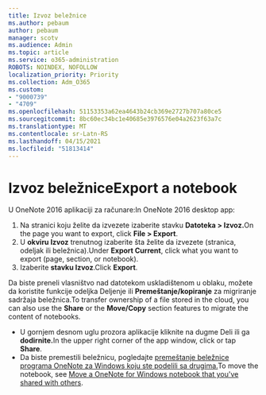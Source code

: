 ```yaml
---
title: Izvoz beležnice
ms.author: pebaum
author: pebaum
manager: scotv
ms.audience: Admin
ms.topic: article
ms.service: o365-administration
ROBOTS: NOINDEX, NOFOLLOW
localization_priority: Priority
ms.collection: Adm_O365
ms.custom:
- "9000739"
- "4709"
ms.openlocfilehash: 51153353a62ea4643b24cb369e2727b707a80ce5
ms.sourcegitcommit: 8bc60ec34bc1e40685e3976576e04a2623f63a7c
ms.translationtype: MT
ms.contentlocale: sr-Latn-RS
ms.lasthandoff: 04/15/2021
ms.locfileid: "51813414"
---
```

# <a name="export-a-notebook"></a><span data-ttu-id="bae72-102">Izvoz beležnice</span><span class="sxs-lookup"><span data-stu-id="bae72-102">Export a notebook</span></span>

<span data-ttu-id="bae72-103">U OneNote 2016 aplikaciji za računare:</span><span class="sxs-lookup"><span data-stu-id="bae72-103">In OneNote 2016 desktop app:</span></span>

1. <span data-ttu-id="bae72-104">Na stranici koju želite da izvezete izaberite stavku **Datoteka > Izvoz.**</span><span class="sxs-lookup"><span data-stu-id="bae72-104">On the page you want to export, click **File > Export**.</span></span>
2. <span data-ttu-id="bae72-105">U **okviru Izvoz** trenutnog izaberite šta želite da izvezete (stranica, odeljak ili beležnica).</span><span class="sxs-lookup"><span data-stu-id="bae72-105">Under **Export Current**, click what you want to export (page, section, or notebook).</span></span>
3. <span data-ttu-id="bae72-106">Izaberite **stavku Izvoz**.</span><span class="sxs-lookup"><span data-stu-id="bae72-106">Click **Export**.</span></span>
 
<span data-ttu-id="bae72-107">Da biste preneli vlasništvo nad datotekom uskladištenom  u oblaku, možete da koristite funkcije odeljka Deljenje ili **Premeštanje/kopiranje** za migriranje sadržaja beležnica.</span><span class="sxs-lookup"><span data-stu-id="bae72-107">To transfer ownership of a file stored in the cloud, you can also use the **Share** or the **Move/Copy** section features to migrate the content of notebooks.</span></span>  

- <span data-ttu-id="bae72-108">U gornjem desnom uglu prozora aplikacije kliknite na dugme Deli ili ga **dodirnite.**</span><span class="sxs-lookup"><span data-stu-id="bae72-108">In the upper right corner of the app window, click or tap **Share**.</span></span>
- <span data-ttu-id="bae72-109">Da biste premestili beležnicu, pogledajte [premeštanje beležnice programa OneNote za Windows koju ste podelili sa drugima.](https://support.office.com/article/move-a-onenote-for-windows-notebook-that-you-ve-shared-with-others-56c7659e-1850-49a6-8874-e2db6b440cd4?ui=en-US&rs=en-US&ad=US)</span><span class="sxs-lookup"><span data-stu-id="bae72-109">To move the notebook, see [Move a OneNote for Windows notebook that you've shared with others](https://support.office.com/article/move-a-onenote-for-windows-notebook-that-you-ve-shared-with-others-56c7659e-1850-49a6-8874-e2db6b440cd4?ui=en-US&rs=en-US&ad=US).</span></span>
